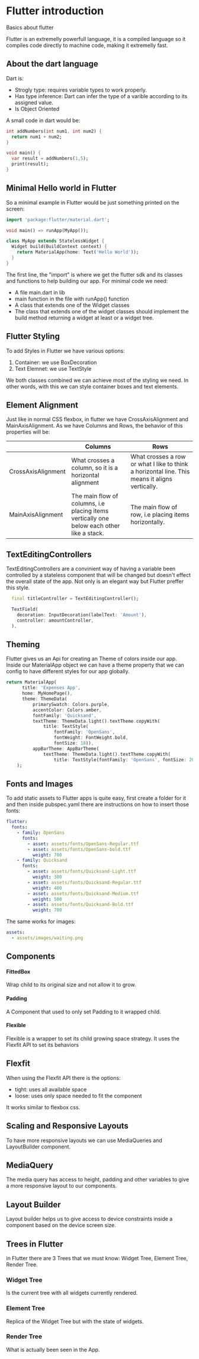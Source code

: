 # Flutter introduction

Basics about flutter

Flutter is an extremelly powerfull language, it is a compiled language so it compiles code directly to machine code, making it extremelly fast.

## About the dart language

Dart is:

- Strogly type: requires variable types to work properly.
- Has type inference: Dart can infer the type of a varible according to its assigned value.
- Is Object Oriented

A small code in dart would be:

```dart
int addNumbers(int num1, int num2) {
  return num1 + num2;
}

void main() {
  var result = addNumbers(1,5);
  print(result);
}
```

## Minimal Hello world in Flutter

So a minimal example in Flutter would be just something printed on the screen:

```dart
import 'package:flutter/material.dart';

void main() => runApp(MyApp());

class MyApp extends StatelessWidget {
  Widget build(BuildContext context) {
    return MaterialApp(home: Text('Hello World'));
  }
}
```

The first line, the "import" is where we get the flutter sdk and its classes and functions to help building our app.
For minimal code we need:

- A file main.dart in lib
- main function in the file with runApp() function
- A class that extends one of the Widget classes
- The class that extends one of the widget classes should implement the build method returning a widget at least or a widget tree.

## Flutter Styling

To add Styles in Flutter we have various options:

1. Container: we use BoxDecoration
2. Text Elemnet: we use TextStyle

We both classes combined we can achieve most of the styling we need. In other words, with this we can style container boxes and text elements.

## Element Alignment

Just like in normal CSS flexbox, in flutter we have CrossAxisAlignment and MainAxisAlignment.
As we have Columns and Rows, the behavior of this properties will be:

|                    | Columns                                                                                   | Rows                                                                                           |
| ------------------ | ----------------------------------------------------------------------------------------- | ---------------------------------------------------------------------------------------------- |
| CrossAxisAlignment | What crosses a column, so it is a horizontal alignment                                    | What crosses a row or what I like to think a horizontal line. This means it aligns vertically. |
| MainAxisAlignment  | The main flow of columns, i.e placing items vertically one below each other like a stack. | The main flow of row, i.e placing items horizontally.                                          |

## TextEditingControllers

TextEditingControllers are a convinient way of having a variable been controlled by a stateless component that will be changed but doesn't effect the overall state of the app.
Not only is an elegant way but Flutter preffer this style.

```dart
  final titleController = TextEditingController();
```

```dart
  TextField(
    decoration: InputDecoration(labelText: 'Amount'),
    controller: amountController,
  ),
```

## Theming

Flutter gives us an Api for creating an Theme of colors inside our app. Inside our MaterialApp object we can have a theme property that we can config to have different styles for our app globally.

```dart
return MaterialApp(
      title: 'Expenses App',
      home: MyHomePage(),
      theme: ThemeData(
          primarySwatch: Colors.purple,
          accentColor: Colors.amber,
          fontFamily: 'Quicksand',
          textTheme: ThemeData.light().textTheme.copyWith(
              title: TextStyle(
                  fontFamily: 'OpenSans',
                  fontWeight: FontWeight.bold,
                  fontSize: 18)),
          appBarTheme: AppBarTheme(
              textTheme: ThemeData.light().textTheme.copyWith(
                  title: TextStyle(fontFamily: 'OpenSans', fontSize: 20)))),
    );
```

## Fonts and Images

To add static assets to Flutter apps is quite easy, first create a folder for it and then inside pubspec.yaml there are instructions on how to insert those fonts:

```yaml
flutter:
  fonts:
    - family: OpenSans
      fonts:
        - asset: assets/fonts/OpenSans-Regular.ttf
        - asset: assets/fonts/OpenSans-bold.ttf
          weight: 700
    - family: Quicksand
      fonts:
        - asset: assets/fonts/Quicksand-Light.ttf
          weight: 300
        - asset: assets/fonts/Quicksand-Regular.ttf
          weight: 400
        - asset: assets/fonts/Quicksand-Medium.ttf
          weight: 500
        - asset: assets/fonts/Quicksand-Bold.ttf
          weight: 700
```

The same works for images:

```yaml
assets:
  - assets/images/waiting.png
```

## Components

#### FittedBox

Wrap child to its original size and not allow it to grow.

#### Padding

A Component that used to only set Padding to it wrapped child.

#### Flexible

Flexible is a wrapper to set its child growing space strategy.
It uses the Flexfit API to set its behaviors

## Flexfit

When using the Flexfit API there is the options:

- tight: uses all available space
- loose: uses only space needed to fit the component

It works similar to flexbox css.

## Scaling and Responsive Layouts

To have more responsive layouts we can use MediaQueries and LayoutBuilder component.

## MediaQuery

The media query has access to height, padding and other variables to give a more responsive layout to our components.

## Layout Builder

Layout builder helps us to give access to device constraints inside a component based on the device screen size.


## Trees in Flutter

in Flutter there are 3 Trees that we must know: Widget Tree, Element Tree, Render Tree.

### Widget Tree
Is the current tree with all widgets currently rendered. 

### Element Tree
Replica of the Widget Tree but with the state of widgets.

### Render Tree
What is actually been seen in the App.


